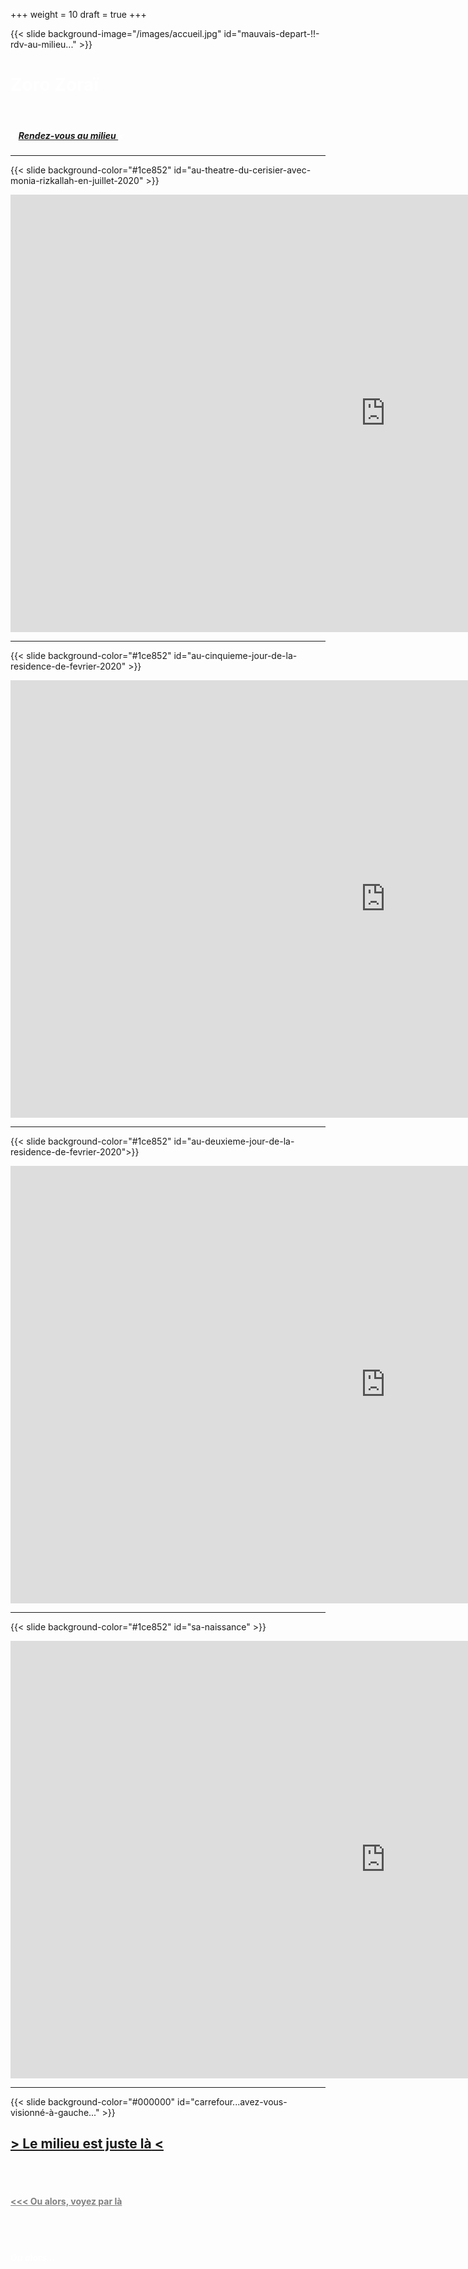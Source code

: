 +++
weight = 10
draft = true
+++


{{< slide background-image="/images/accueil.jpg" id="mauvais-depart-!!-rdv-au-milieu..." >}}
<h1 style="color:white;"> Zoro Zoraï </h1><br>
<h5 style="color:white;"> > <a href="https://zorozorai.land/#/yero" > <u>Rendez-vous au milieu</u>  </a> < </h5>

--- 

{{< slide background-color="#1ce852" id="au-theatre-du-cerisier-avec-monia-rizkallah-en-juillet-2020" >}}

<iframe src="https://player.vimeo.com/video/451220817" width="1200" height="700" frameborder="0" allow="autoplay; fullscreen" allowfullscreen></iframe>

--- 

{{< slide background-color="#1ce852" id="au-cinquieme-jour-de-la-residence-de-fevrier-2020" >}}

<iframe src="https://player.vimeo.com/video/425954541" width="1200" height="700" frameborder="0" allow="autoplay; fullscreen" allowfullscreen></iframe>

---

{{< slide background-color="#1ce852" id="au-deuxieme-jour-de-la-residence-de-fevrier-2020">}}

<iframe src="https://player.vimeo.com/video/393983256" width="1200" height="700" frameborder="0" allow="autoplay; fullscreen" allowfullscreen></iframe>

---

{{< slide background-color="#1ce852" id="sa-naissance" >}}
<iframe src="https://player.vimeo.com/video/394207199" width="1200" height="700" frameborder="0" allow="autoplay; fullscreen" allowfullscreen></iframe>

---

{{< slide background-color="#000000" id="carrefour...avez-vous-visionné-à-gauche..." >}}
<h2> <a href="https://zorozorai.land/#/yero">  > <u>Le milieu est juste là</u>  < </a> </h2>
<br><br>
<h4 > <a href="" style="color:grey;"><<< Ou alors, voyez par là  </a></h4>
<br><br>
<h5 style="color:white;"> Ou alors...  </h5>

